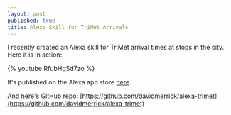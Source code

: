 ```yaml
---
layout: post
published: true
title: Alexa Skill for TriMet Arrivals
---
```

I recently created an Alexa skill for TriMet arrival times at stops in the city. 
Here it is in action:

{% youtube RfubHgSd7zo %}

It's published on the Alexa app store [here](https://www.amazon.com/David-Merrick-Portland-Bus/dp/B01NB9LCZK/ref=sr_1_1?s=digital-skills&ie=UTF8&qid=1495206264&sr=1-1&keywords=portland+bus).

And here's GitHub repo: [https://github.com/davidmerrick/alexa-trimet](https://github.com/davidmerrick/alexa-trimet)
